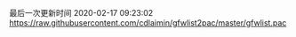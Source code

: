 最后一次更新时间 2020-02-17 09:23:02
https://raw.githubusercontent.com/cdlaimin/gfwlist2pac/master/gfwlist.pac

